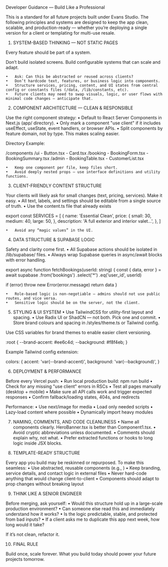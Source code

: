 Developer Guidance — Build Like a Professional

This is a standard for all future projects built under Evans Studio. The following principles and systems are designed to keep the app clean, scalable, and production-ready — whether you’re deploying a single version for a client or templating for multi-use resale.



1. SYSTEM-BASED THINKING — NOT STATIC PAGES

Every feature should be part of a system.

Don’t build isolated screens. Build configurable systems that can scale and adapt.

	•	Ask: Can this be abstracted or reused across clients?
	•	Don’t hardcode text, features, or business logic into components.
	•	Structure services, pricing, content, and UI states from central config or constants files (/data, /lib/constants, etc).
	•	Future clients may need to swap visuals, logic, or user flows with minimal code changes — anticipate that.



2. COMPONENT ARCHITECTURE — CLEAN & RESPONSIBLE

Use the right component strategy:
	•	Default to React Server Components in Next.js (app/ directory).
	•	Only mark a component "use client" if it includes useEffect, useState, event handlers, or browser APIs.
	•	Split components by feature domain, not by type. This makes scaling easier.

Directory Example:

/components
  /ui
    - Button.tsx
    - Card.tsx
  /booking
    - BookingForm.tsx
    - BookingSummary.tsx
  /admin
    - BookingTable.tsx
    - CustomerList.tsx

	•	Keep one component per file, keep files short.
	•	Avoid deeply nested props — use interface definitions and utility functions.



3. CLIENT-FRIENDLY CONTENT STRUCTURE

Your clients will likely ask for small changes (text, pricing, services). Make it easy.
	•	All text, labels, and settings should be editable from a single source of truth.
	•	Use the content.ts file that already exists

export const SERVICES = [
  {
    name: 'Essential Clean',
    price: {
      small: 30,
      medium: 40,
      large: 50,
    },
    description: 'A full exterior and interior valet...',
  },
]

	•	Avoid any “magic values” in the UI.



4. DATA STRUCTURE & SUPABASE LOGIC

Safety and clarity come first.
	•	All Supabase actions should be isolated in /lib/supabase/ files.
	•	Always wrap Supabase queries in async/await blocks with error handling.

export async function fetchBookings(userId: string) {
  const { data, error } = await supabase
    .from('bookings')
    .select('*')
    .eq('user_id', userId)

  if (error) throw new Error(error.message)
  return data
}

	•	Role-based logic is non-negotiable — admins should not use public routes, and vice versa.
	•	Sensitive logic should be on the server, not the client.



5. STYLING & UI SYSTEM
	•	Use TailwindCSS for utility-first layout and spacing.
	•	Use Radix UI or ShadCN — not both. Pick one and commit.
	•	Store brand colours and spacing in /styles/theme.ts or Tailwind config.

Use CSS variables for brand themes to enable easier client versioning.

:root {
  --brand-accent: #ee6c4d;
  --background: #f8f4eb;
}

Example Tailwind config extension:

colors: {
  accent: 'var(--brand-accent)',
  background: 'var(--background)',
}




6. DEPLOYMENT & PERFORMANCE

Before every Vercel push:
	•	Run local production build: npm run build
	•	Check for any missing "use client" errors in RSCs
	•	Test all pages manually (desktop + mobile)
	•	Make sure all API calls work and trigger expected responses
	•	Confirm fallback/loading states, 404s, and redirects

Performance:
	•	Use next/image for media
	•	Load only needed scripts
	•	Lazy-load content where possible
	•	Dynamically import heavy modules



7. NAMING, COMMENTS, AND CODE CLEANLINESS
	•	Name all components clearly. HeroBanner.tsx is better than Component1.tsx.
	•	Avoid cryptic abbreviations unless documented.
	•	Comments should explain why, not what.
	•	Prefer extracted functions or hooks to long logic inside JSX blocks.



8. TEMPLATE-READY STRUCTURE

Every app you build may be reskinned or repurposed. To make this seamless:
	•	Use abstracted, reusable components (e.g., <PricingCard data={plan} />)
	•	Keep branding, service details, and contact logic in external files
	•	Never hard-code anything that would change client-to-client
	•	Components should adapt to prop changes without breaking layout



9. THINK LIKE A SENIOR ENGINEER

Before merging, ask yourself:
	•	Would this structure hold up in a large-scale production environment?
	•	Can someone else read this and immediately understand how it works?
	•	Is the logic predictable, stable, and protected from bad inputs?
	•	If a client asks me to duplicate this app next week, how long would it take?

If it’s not clean, refactor it.



10. FINAL RULE

Build once, scale forever.
What you build today should power your future projects tomorrow.

